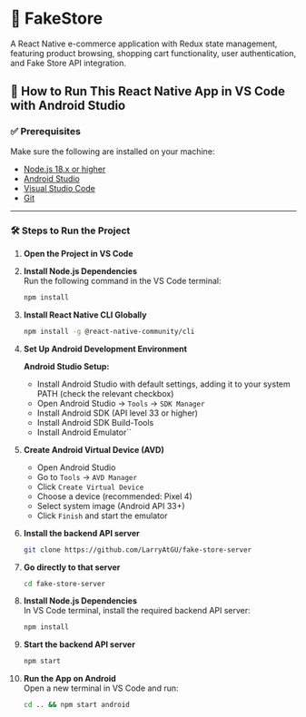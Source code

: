 # 🛒 FakeStore  

A React Native e-commerce application with Redux state management, featuring product browsing, shopping cart functionality, user authentication, and Fake Store API integration.

## 🚀 How to Run This React Native App in VS Code with Android Studio

### ✅ Prerequisites  

Make sure the following are installed on your machine:

- [Node.js 18.x or higher](https://nodejs.org/)  
- [Android Studio](https://developer.android.com/studio)  
- [Visual Studio Code](https://code.visualstudio.com/)  
- [Git](https://git-scm.com/)

---

### 🛠️ Steps to Run the Project

1. **Open the Project in VS Code**  

2. **Install Node.js Dependencies**  
   Run the following command in the VS Code terminal:

   ```bash
   npm install
   ```

3. **Install React Native CLI Globally**  

   ```bash
   npm install -g @react-native-community/cli
   ```

4. **Set Up Android Development Environment**  

   **Android Studio Setup:**
   - Install Android Studio with default settings, adding it to your system PATH (check the relevant checkbox)
   - Open Android Studio → `Tools` → `SDK Manager`
   - Install Android SDK (API level 33 or higher)
   - Install Android SDK Build-Tools
   - Install Android Emulator``

5. **Create Android Virtual Device (AVD)**  
   - Open Android Studio
   - Go to `Tools` → `AVD Manager`
   - Click `Create Virtual Device`
   - Choose a device (recommended: Pixel 4)
   - Select system image (Android API 33+)
   - Click `Finish` and start the emulator

6. **Install the backend API server**  

   ```bash
   git clone https://github.com/LarryAtGU/fake-store-server
   ```

7. **Go directly to that server**  

   ```bash
   cd fake-store-server
   ```

8. **Install Node.js Dependencies**  
   In VS Code terminal, install the required backend API server:

   ```bash
   npm install
   ```

9. **Start the backend API server**  

   ```bash
   npm start
   ```

10. **Run the App on Android**  
    Open a new terminal in VS Code and run:

    ```bash
    cd .. && npm start android
    ```
